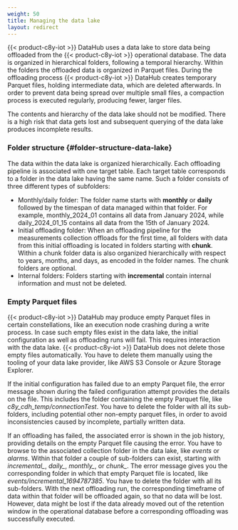 ```yaml
---
weight: 50
title: Managing the data lake
layout: redirect
---
```


{{< product-c8y-iot >}} DataHub uses a data lake to store data being offloaded from the {{< product-c8y-iot >}} operational database. The data is organized in hierarchical folders, following a temporal hierarchy. Within the folders the offloaded data is organized in Parquet files. During the offloading process {{< product-c8y-iot >}} DataHub creates temporary Parquet files, holding intermediate data, which are deleted afterwards. In order to prevent data being spread over multiple small files, a compaction process is executed regularly, producing fewer, larger files. 

The contents and hierarchy of the data lake should not be modified. There is a high risk that data gets lost and subsequent querying of the data lake produces incomplete results.

### Folder structure {#folder-structure-data-lake}

The data within the data lake is organized hierarchically. Each offloading pipeline is associated with one target table. Each target table corresponds to a folder in the data lake having the same name. Such a folder consists of three different types of subfolders:

* Monthly/daily folder: The folder name starts with **monthly** or **daily** followed by the timespan of data managed within that folder. For example, monthly_2024_01 contains all data from January 2024, while daily_2024_01_15 contains all data from the 15th of January 2024.
* Initial offloading folder: When an offloading pipeline for the measurements collection offloads for the first time, all folders with data from this initial offloading is located in folders starting with **chunk**. Within a chunk folder data is also organized hierarchically with respect to years, months, and days, as encoded in the folder names. The chunk folders are optional.
* Internal folders: Folders starting with **incremental** contain internal information and must not be deleted.

### Empty Parquet files

{{< product-c8y-iot >}} DataHub may produce empty Parquet files in certain constellations, like an execution node crashing during a write process. In case such empty files exist in the data lake, the initial configuration as well as offloading runs will fail. This requires interaction with the data lake. {{< product-c8y-iot >}} DataHub does not delete those empty files automatically. You have to delete them manually using the tooling of your data lake provider, like AWS S3 Console or Azure Storage Explorer.

If the initial configuration has failed due to an empty Parquet file, the error message shown during the failed configuration attempt provides the details on the file. This includes the folder containing the empty Parquet file, like *c8y_cdh_temp/connectionTest*. You have to delete the folder with all its sub-folders, including potential other non-empty parquet files, in order to avoid inconsistencies caused by incomplete, partially written data.

If an offloading has failed, the associated error is shown in the job history, providing details on the empty Parquet file causing the error. You have to browse to the associated collection folder in the data lake, like *events* or *alarms*. Within that folder a couple of sub-folders can exist, starting with *incremental_*, *daily_*, *monthly_*, or *chunk_*. The error message gives you the corresponding folder in which that empty Parquet file is located, like *events/incremental_1694787385*. You have to delete the folder with all its sub-folders. With the next offloading run, the corresponding timeframe of data within that folder will be offloaded again, so that no data will be lost. However, data might be lost if the data already moved out of the retention window in the operational database before a corresponding offloading was successfully executed.